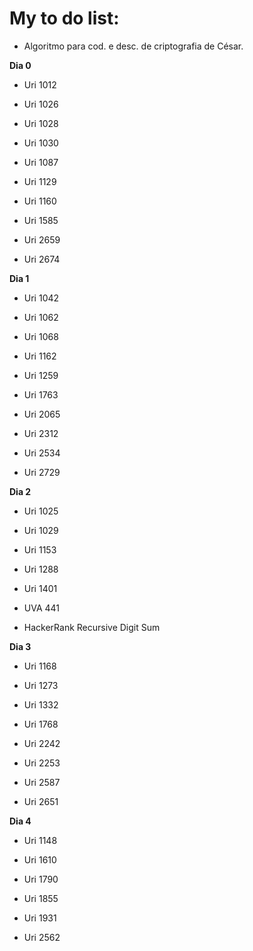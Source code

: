 <h1> My to do list: </h1>

  - Algoritmo para cod. e desc. de criptografia de César.

<b>Dia 0</b>

  - Uri 1012
   
  - Uri 1026
   
  - Uri 1028
   
  - Uri 1030
   
  - Uri 1087
   
  - Uri 1129
   
  - Uri 1160
   
  - Uri 1585
   
  - Uri 2659
   
  - Uri 2674
  

<b>Dia 1</b>  

  - Uri 1042
 
  - Uri 1062
 
  - Uri 1068
 
  - Uri 1162
 
  - Uri 1259
 
  - Uri 1763
 
  - Uri 2065
 
  - Uri 2312
 
  - Uri 2534
 
  - Uri 2729 


<b>Dia 2</b> 

  - Uri 1025
   
  - Uri 1029
   
  - Uri 1153
   
  - Uri 1288
   
  - Uri 1401
   
  - UVA 441
   
  - HackerRank Recursive Digit Sum

<b>Dia 3</b>

  - Uri 1168
   
  - Uri 1273
   
  - Uri 1332
   
  - Uri 1768
   
  - Uri 2242
   
  - Uri 2253
   
  - Uri 2587
   
  - Uri 2651



<b>Dia 4</b>

  - Uri 1148
  
  - Uri 1610
  
  - Uri 1790
  
  - Uri 1855
  
  - Uri 1931
  
  - Uri 2562

